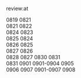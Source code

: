 review:at

0819 0821  
0821 0822  
0824 0823  
0825 0824  
0826 0825  
0827 0826  
0828 0827
0830 0831  
0831 0901
0901-0904 0905  
0906 0907
0901-0907 0908
